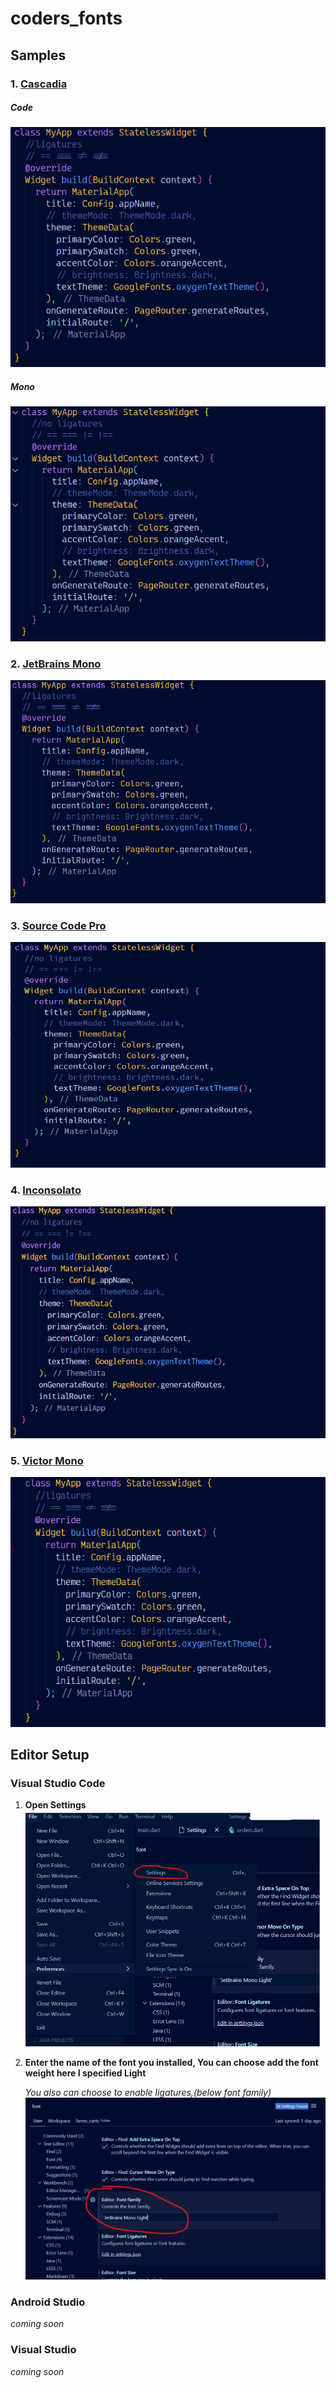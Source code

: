 # coders_fonts

## Samples

### 1. [Cascadia](https://github.com/microsoft/cascadia-code)

##### Code

![Cascadia Code](./docs/images/cascadia_code_pl.png)

##### Mono

![Cascadia Code](./docs/images/cascadia_mono.png)

### 2. [JetBrains Mono](https://github.com/JetBrains/JetBrainsMono)

![JetBrains mono](./docs/images/jetbrains_mono.png)

### 3. [Source Code Pro](https://github.com/adobe-fonts/source-code-pro)

![Soruce Code Pro](./docs/images/source_code_pro.png)

### 4. [Inconsolato]()

![Inconsolato](./docs/images/inconsolato.png)

### 5. [Victor Mono](https://github.com/rubjo/victor-mono)

![Victor Mode](./docs/images/victor_mono.png)

## Editor Setup

### Visual Studio Code

1. **Open Settings**
   ![step 1](./docs/images/step_1.png)
2. **Enter the name of the font you installed, You can choose add the font weight here I specified Light**

   _You also can choose to enable ligatures,(below font family)_
   ![step 2](./docs/images/step_2.png)

### Android Studio

_coming soon_

### Visual Studio

_coming soon_
